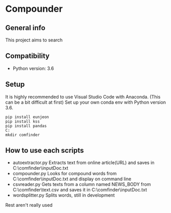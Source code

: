 # Compounder

## General info
This project aims to search 
	
## Compatibility
* Python version: 3.6
	
## Setup
It is highly recommended to use Visual Studio Code with Anaconda. (This can be a bit difficult at first)
Set up your own conda env with Python version 3.6.

```
pip install eunjeon
pip install kss
pip install pandas
C:
mkdir comfinder
```

## How to use each scripts
* autoextractor.py
Extracts text from online article(URL) and saves in C:\comfinder\inputDoc.txt 
* compounder.py
Looks for compound words from C:\comfinder\inputDoc.txt and display on command line
* csvreader.py
Gets texts from a column named NEWS_BODY from C:\comfinder\text.csv and saves it in C:\comfinder\inputDoc.txt
* wordsplitter.py
Splits words, still in development

Rest aren't really used
